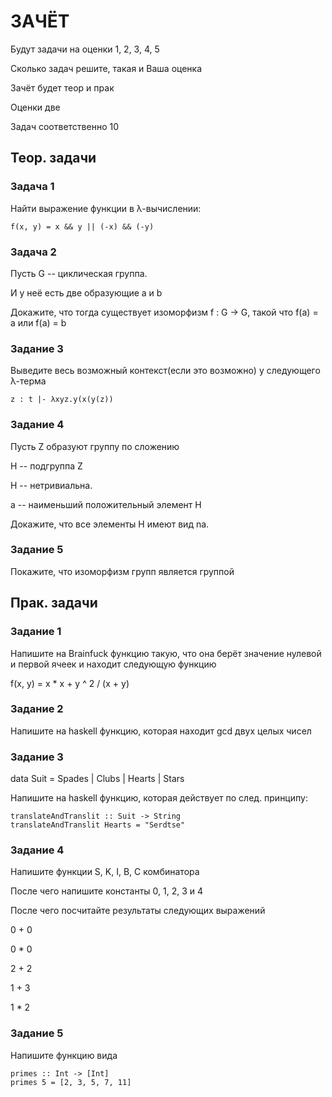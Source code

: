 # ЗАЧЁТ

Будут задачи на оценки 1, 2, 3, 4, 5

Сколько задач решите, такая и Ваша оценка

Зачёт будет теор и прак

Оценки две

Задач соответственно 10

## Теор. задачи

### Задача 1
Найти выражение функции в λ-вычислении:
```
f(x, y) = x && y || (-x) && (-y) 
```

### Задача 2
Пусть G -- циклическая группа.

И у неё есть две образующие a и b

Докажите, что тогда существует изоморфизм f : G -> G, такой что f(a) = a или f(a) = b

### Задание 3
Выведите весь возможный контекст(если это возможно) у следующего λ-терма
```
z : t |- λxyz.y(x(y(z))
```

### Задание 4
Пусть Z образуют группу по сложению

H -- подгруппа Z

H -- нетривиальна. 

a -- наименьший положительный элемент H

Докажите, что все элементы H имеют вид na.

### Задание 5
Покажите, что изоморфизм групп является группой

## Прак. задачи
### Задание 1
Напишите на Brainfuck функцию такую, что она берёт значение нулевой и первой ячеек и находит следующую функцию

f(x, y) = x * x + y ^ 2 / (x + y)

### Задание 2
Напишите на haskell функцию, которая находит gcd двух целых чисел

### Задание 3
data Suit = Spades | Clubs | Hearts | Stars

Напишите на haskell функцию, которая действует по след. принципу:
```
translateAndTranslit :: Suit -> String
translateAndTranslit Hearts = "Serdtse" 
```

### Задание 4
Напишите функции S, K, I, B, C комбинатора

После чего напишите константы 0, 1, 2, 3 и 4

После чего посчитайте результаты следующих выражений

0 + 0

0 * 0 

2 + 2

1 + 3

1 * 2

### Задание 5
Напишите функцию вида
```
primes :: Int -> [Int]
primes 5 = [2, 3, 5, 7, 11]
```


